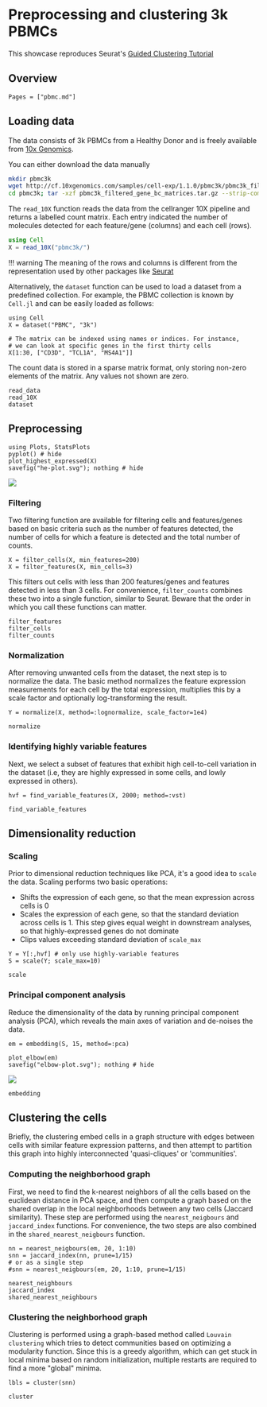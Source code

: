# Preprocessing and clustering 3k PBMCs

This showcase reproduces Seurat's [Guided Clustering Tutorial](http://satijalab.org/seurat/pbmc3k_tutorial.html)

## Overview

```@contents
Pages = ["pbmc.md"]
```

## Loading data

The data consists of 3k PBMCs from a Healthy Donor and is freely available from [10x Genomics](https://support.10xgenomics.com/single-cell-gene-expression/datasets/1.1.0/pbmc3k).

You can either download the data manually
```bash
mkdir pbmc3k
wget http://cf.10xgenomics.com/samples/cell-exp/1.1.0/pbmc3k/pbmc3k_filtered_gene_bc_matrices.tar.gz -O pbmc3k/pbmc3k_filtered_gene_bc_matrices.tar.gz
cd pbmc3k; tar -xzf pbmc3k_filtered_gene_bc_matrices.tar.gz --strip-components 2
```

The `read_10X` function reads the data from the cellranger 10X pipeline and returns a labelled count matrix. Each entry indicated the number of molecules
detected for each feature/gene (columns) and each cell (rows).

```julia
using Cell
X = read_10X("pbmc3k/")
```

!!! warning
    The meaning of the rows and columns is different from the representation used by other packages like [Seurat](https://satijalab.org/seurat/)

Alternatively, the ```dataset``` function can be used to load a dataset from a predefined collection. For example, the PBMC collection is known by `Cell.jl`
and can be easily loaded as follows:

```@example pbmc
using Cell
X = dataset("PBMC", "3k")

# The matrix can be indexed using names or indices. For instance,
# we can look at specific genes in the first thirty cells
X[1:30, ["CD3D", "TCL1A", "MS4A1"]]
```

The count data is stored in a sparse matrix format, only storing non-zero elements of the matrix. Any values not shown are zero.

```@docs
read_data
read_10X
dataset
```

## Preprocessing

```@example pbmc
using Plots, StatsPlots
pyplot() # hide
plot_highest_expressed(X)
savefig("he-plot.svg"); nothing # hide
```

![](he-plot.svg)


### Filtering

Two filtering function are available for filtering cells and features/genes based on basic criteria such as the number of features
detected, the number of cells for which a feature is detected and the total number of counts.

```@example pbmc
X = filter_cells(X, min_features=200)
X = filter_features(X, min_cells=3)
```

This filters out cells with less than 200 features/genes and features detected in less than 3 cells. For convenience, `filter_counts`
combines these two into a single function, similar to Seurat. Beware that the order in which you call these functions can matter.

```@docs
filter_features
filter_cells
filter_counts
```

### Normalization

After removing unwanted cells from the dataset, the next step is to normalize the data. The basic method normalizes the feature expression
measurements for each cell by the total expression, multiplies this by a scale factor and optionally log-transforming the result.

```@example pbmc
Y = normalize(X, method=:lognormalize, scale_factor=1e4)
```

```@docs
normalize
```

### Identifying highly variable features

Next, we select a subset of features that exhibit high cell-to-cell variation in the dataset (i.e, they are highly expressed in some cells, and lowly expressed in others).

```@example pbmc
hvf = find_variable_features(X, 2000; method=:vst)
```

```@docs
find_variable_features
```

## Dimensionality reduction

### Scaling

Prior to dimensional reduction techniques like PCA, it's a good idea to `scale` the data. Scaling performs two basic operations:

- Shifts the expression of each gene, so that the mean expression across cells is 0
- Scales the expression of each gene, so that the standard deviation across cells is 1. This step gives equal weight in downstream analyses, so that highly-expressed genes do not dominate
- Clips values exceeding standard deviation of `scale_max`

```@example pbmc
Y = Y[:,hvf] # only use highly-variable features
S = scale(Y; scale_max=10)
```

```@docs
scale
```

### Principal component analysis

Reduce the dimensionality of the data by running principal component analysis (PCA), which reveals the main axes of variation and de-noises the data.

```@example pbmc
em = embedding(S, 15, method=:pca)
```

```@example pbmc
plot_elbow(em)
savefig("elbow-plot.svg"); nothing # hide
```

![](elbow-plot.svg)

```@docs
embedding
```

## Clustering the cells

Briefly, the clustering embed cells in a graph structure with edges between cells with similar feature expression patterns, and then attempt to partition this graph into highly interconnected 'quasi-cliques' or 'communities'.

### Computing the neighborhood graph

First, we need to find the k-nearest neighbors of all the cells based on the euclidean distance in PCA space, and then compute a graph based on the shared overlap in the local neighborhoods between any two cells (Jaccard similarity). These step are performed using the `nearest_neigbours` and `jaccard_index` functions. For convenience, the two steps are also combined in the `shared_nearest_neigbours` function.

```@example pbmc
nn = nearest_neigbours(em, 20, 1:10)
snn = jaccard_index(nn, prune=1/15)
# or as a single step
#snn = nearest_neigbours(em, 20, 1:10, prune=1/15)
```

```@docs
nearest_neighbours
jaccard_index
shared_nearest_neighbours
```

### Clustering the neighborhood graph

Clustering is performed using a graph-based method called `Louvain clustering` which tries to detect communities based on optimizing a modularity function.
Since this is a greedy algorithm, which can get stuck in local minima based on random initialization, multiple restarts are required to find a more "global" minima.

```@example pbmc
lbls = cluster(snn)
```

```@docs
cluster
```
